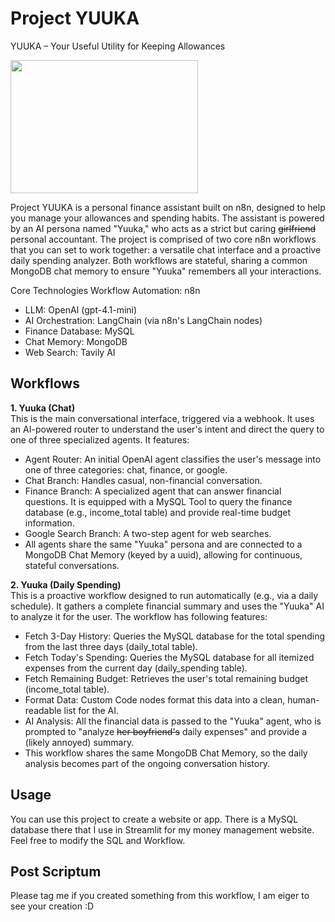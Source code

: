 # Project YUUKA
YUUKA – Your Useful Utility for Keeping Allowances

<a href="https://static.wikia.nocookie.net/blue-archive/images/e/e1/Yuuka_Live2D.gif/revision/latest?cb=20211128050418" class="mw-file-description image"><img src="https://static.wikia.nocookie.net/blue-archive/images/e/e1/Yuuka_Live2D.gif/revision/latest/scale-to-width-down/300?cb=20211128050418" decoding="async" loading="lazy" width="300" height="213" class="mw-file-element lazyloaded" data-image-name="Yuuka Live2D.gif" data-image-key="Yuuka_Live2D.gif" data-relevant="1" data-src="https://static.wikia.nocookie.net/blue-archive/images/e/e1/Yuuka_Live2D.gif/revision/latest/scale-to-width-down/300?cb=20211128050418"></a>

Project YUUKA is a personal finance assistant built on n8n, designed to help you manage your allowances and spending habits. The assistant is powered by an AI persona named "Yuuka," who acts as a strict but caring ~~girlfriend~~ personal accountant. The project is comprised of two core n8n workflows that you can set to work together: a versatile chat interface and a proactive daily spending analyzer. Both workflows are stateful, sharing a common MongoDB chat memory to ensure "Yuuka" remembers all your interactions.

Core Technologies
Workflow Automation: n8n

- LLM: OpenAI (gpt-4.1-mini)
- AI Orchestration: LangChain (via n8n's LangChain nodes)
- Finance Database: MySQL
- Chat Memory: MongoDB
- Web Search: Tavily AI

## Workflows
**1. Yuuka (Chat)**<br>
This is the main conversational interface, triggered via a webhook. It uses an AI-powered router to understand the user's intent and direct the query to one of three specialized agents.
It features:<br>

- Agent Router: An initial OpenAI agent classifies the user's message into one of three categories: chat, finance, or google.
- Chat Branch: Handles casual, non-financial conversation.
- Finance Branch: A specialized agent that can answer financial questions. It is equipped with a MySQL Tool to query the finance database (e.g., income_total table) and provide real-time budget information.
- Google Search Branch: A two-step agent for web searches.
- All agents share the same "Yuuka" persona and are connected to a MongoDB Chat Memory (keyed by a uuid), allowing for continuous, stateful conversations.

**2. Yuuka (Daily Spending)**<br>
This is a proactive workflow designed to run automatically (e.g., via a daily schedule). It gathers a complete financial summary and uses the "Yuuka" AI to analyze it for the user.
The workflow has following features:<br>

- Fetch 3-Day History: Queries the MySQL database for the total spending from the last three days (daily_total table).
- Fetch Today's Spending: Queries the MySQL database for all itemized expenses from the current day (daily_spending table).
- Fetch Remaining Budget: Retrieves the user's total remaining budget (income_total table).
- Format Data: Custom Code nodes format this data into a clean, human-readable list for the AI.
- AI Analysis: All the financial data is passed to the "Yuuka" agent, who is prompted to "analyze ~~her boyfriend's~~ daily expenses" and provide a (likely annoyed) summary.
- This workflow shares the same MongoDB Chat Memory, so the daily analysis becomes part of the ongoing conversation history.

## Usage
You can use this project to create a website or app. There is a MySQL database there that I use in Streamlit for my money management website. Feel free to modify the SQL and Workflow. 

## Post Scriptum
Please tag me if you created something from this workflow, I am eiger to see your creation :D
